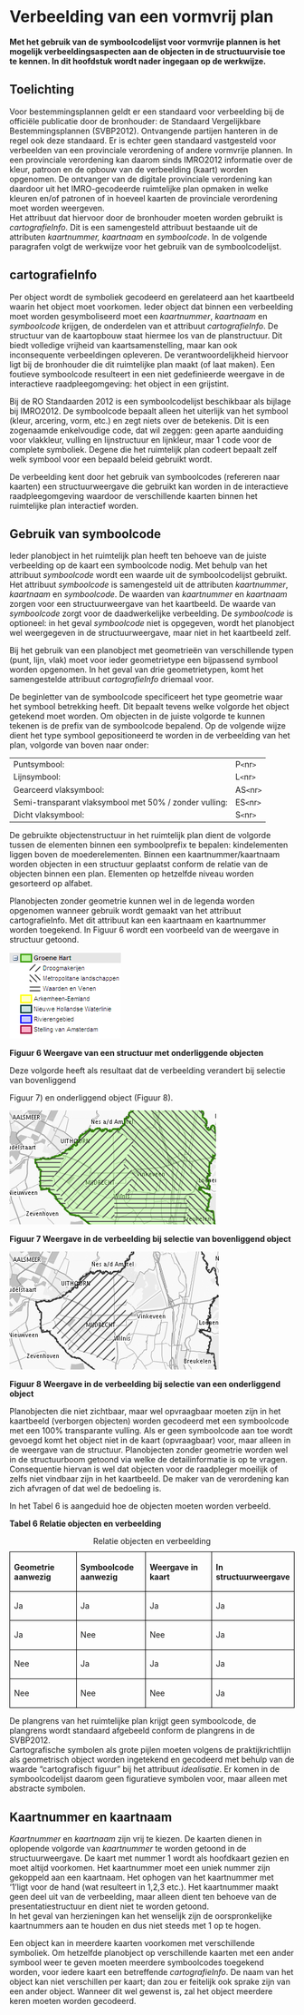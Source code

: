 # Verbeelding van een vormvrij plan

**Met het gebruik van de symboolcodelijst voor vormvrije plannen is het mogelijk
verbeeldingsaspecten aan de objecten in de structuurvisie toe te kennen. In dit
hoofdstuk wordt nader ingegaan op de werkwijze.**

## Toelichting

Voor bestemmingsplannen geldt er een standaard voor verbeelding bij de officiële
publicatie door de bronhouder: de Standaard Vergelijkbare Bestemmingsplannen
(SVBP2012). Ontvangende partijen hanteren in de regel ook deze standaard. Er is
echter geen standaard vastgesteld voor verbeelden van een provinciale
verordening of andere vormvrije plannen. In een provinciale verordening kan
daarom sinds IMRO2012 informatie over de kleur, patroon en de opbouw van de
verbeelding (kaart) worden opgenomen. De ontvanger van de digitale provinciale
verordening kan daardoor uit het IMRO-gecodeerde ruimtelijke plan opmaken in
welke kleuren en/of patronen of in hoeveel kaarten de provinciale verordening
moet worden weergeven.  
Het attribuut dat hiervoor door de bronhouder moeten worden gebruikt is
*cartografieInfo*. Dit is een samengesteld attribuut bestaande uit de attributen
*kaartnummer, kaartnaam* en *symboolcode*. In de volgende paragrafen volgt de
werkwijze voor het gebruik van de symboolcodelijst.

## cartografieInfo

Per object wordt de symboliek gecodeerd en gerelateerd aan het kaartbeeld waarin
het object moet voorkomen. Ieder object dat binnen een verbeelding moet worden
gesymboliseerd moet een *kaartnummer*, *kaartnaam* en *symboolcode* krijgen, de
onderdelen van et attribuut *cartografieInfo*. De structuur van de kaartopbouw
staat hiermee los van de planstructuur. Dit biedt volledige vrijheid van
kaartsamenstelling, maar kan ook inconsequente verbeeldingen opleveren. De
verantwoordelijkheid hiervoor ligt bij de bronhouder die dit ruimtelijke plan
maakt (of laat maken). Een foutieve symboolcode resulteert in een niet
gedefinieerde weergave in de interactieve raadpleegomgeving: het object in een
grijstint.

Bij de RO Standaarden 2012 is een symboolcodelijst beschikbaar als bijlage bij
IMRO2012. De symboolcode bepaalt alleen het uiterlijk van het symbool (kleur,
arcering, vorm, etc.) en zegt niets over de betekenis. Dit is een zogenaamde
enkelvoudige code, dat wil zeggen: geen aparte aanduiding voor vlakkleur,
vulling en lijnstructuur en lijnkleur, maar 1 code voor de complete symboliek.
Degene die het ruimtelijk plan codeert bepaalt zelf welk symbool voor een
bepaald beleid gebruikt wordt.

De verbeelding kent door het gebruik van symboolcodes (refereren naar kaarten)
een structuurweergave die gebruikt kan worden in de interactieve
raadpleegomgeving waardoor de verschillende kaarten binnen het ruimtelijke plan
interactief worden.

## Gebruik van symboolcode

Ieder planobject in het ruimtelijk plan heeft ten behoeve van de juiste
verbeelding op de kaart een symboolcode nodig. Met behulp van het attribuut
*symboolcode* wordt een waarde uit de symboolcodelijst gebruikt. Het attribuut
*symboolcode* is samengesteld uit de attributen *kaartnummer*, *kaartnaam* en
*symboolcode*. De waarden van *kaartnummer* en *kaartnaam* zorgen voor een
structuurweergave van het kaartbeeld. De waarde van *symboolcode* zorgt voor de
daadwerkelijke verbeelding. De *symboolcode* is optioneel: in het geval
*symboolcode* niet is opgegeven, wordt het planobject wel weergegeven in de
structuurweergave, maar niet in het kaartbeeld zelf.

Bij het gebruik van een planobject met geometrieën van verschillende typen
(punt, lijn, vlak) moet voor ieder geometrietype een bijpassend symbool worden
opgenomen. In het geval van drie geometrietypen, komt het samengestelde
attribuut *cartografieInfo* driemaal voor.

De beginletter van de symboolcode specificeert het type geometrie waar het
symbool betrekking heeft. Dit bepaalt tevens welke volgorde het object getekend
moet worden. Om objecten in de juiste volgorde te kunnen tekenen is de prefix
van de symboolcode bepalend. Op de volgende wijze dient het type symbool
gepositioneerd te worden in de verbeelding van het plan, volgorde van boven naar
onder:

|   |   |
| - | - |
|Puntsymbool:|P`<`nr`>`|
|Lijnsymbool:|L`<`nr`>`|
|Gearceerd vlaksymbool:| AS`<`nr`>`|
|Semi-transparant vlaksymbool met 50% / zonder vulling:| ES`<`nr`>`|
|Dicht vlaksymbool:| S`<`nr`>`|

De gebruikte objectenstructuur in het ruimtelijk plan dient de volgorde tussen
de elementen binnen een symboolprefix te bepalen: kindelementen liggen boven de
moederelementen. Binnen een kaartnummer/kaartnaam worden objecten in een
structuur geplaatst conform de relatie van de objecten binnen een plan.
Elementen op hetzelfde niveau worden gesorteerd op alfabet.

Planobjecten zonder geometrie kunnen wel in de legenda worden opgenomen wanneer
gebruik wordt gemaakt van het attribuut cartografieInfo. Met dit attribuut kan
een kaartnaam en kaartnummer worden toegekend. In Figuur 6 wordt een voorbeeld
van de weergave in structuur getoond.

![](media/27b978278da93c40c5103f33869e9c1f.png)

**Figuur 6 Weergave van een structuur met onderliggende objecten**

Deze volgorde heeft als resultaat dat de verbeelding verandert bij selectie van
bovenliggend

Figuur 7) en onderliggend object (Figuur 8).

![](media/bc68b6d41ba587289322f39a912eab68.png)

**Figuur 7 Weergave in de verbeelding bij selectie van bovenliggend object**

![](media/48cf48a478df77dcfc7813a1b5b0b3a8.png)

**Figuur 8 Weergave in de verbeelding bij selectie van een onderliggend object**

Planobjecten die niet zichtbaar, maar wel opvraagbaar moeten zijn in het
kaartbeeld (verborgen objecten) worden gecodeerd met een symboolcode met een
100% transparante vulling. Als er geen symboolcode aan toe wordt gevoegd komt
het object niet in de kaart (opvraagbaar) voor, maar alleen in de weergave van
de structuur. Planobjecten zonder geometrie worden wel in de structuurboom
getoond via welke de detailinformatie is op te vragen. Consequentie hiervan is
wel dat objecten voor de raadpleger moeilijk of zelfs niet vindbaar zijn in het
kaartbeeld. De maker van de verordening kan zich afvragen of dat wel de
bedoeling is.

In het Tabel 6 is aangeduid hoe de objecten moeten worden verbeeld.

**Tabel 6 Relatie objecten en verbeelding**

<table id="d4e5346" style="width: 100%;"><caption>Relatie objecten en verbeelding</caption><colgroup><col id="col1" style="width: 24.991326471608648%;"></col><col id="col2" style="width: 25.002891176130447%;"></col><col id="col3" style="width: 25.002891176130447%;"></col><col id="col4" style="width: 25.002891176130447%;"></col></colgroup><thead valign="top"><tr><th align="left" style="border-top: 0.5pt solid #000000; border-left: 0.5pt solid #000000; border-bottom: 0.5pt solid #000000; border-right: 0.5pt solid #000000; background-color: none;"><p id="749912EA">Geometrie aanwezig</p></th><th align="left" style="border-top: 0.5pt solid #000000; border-left: 0.5pt solid #000000; border-bottom: 0.5pt solid #000000; border-right: 0.5pt solid #000000; background-color: none;"><p id="2F7788C7">Symboolcode aanwezig</p></th><th align="left" style="border-top: 0.5pt solid #000000; border-left: 0.5pt solid #000000; border-bottom: 0.5pt solid #000000; border-right: 0.5pt solid #000000; background-color: none;"><p id="17C7182E">Weergave in kaart</p></th><th align="left" style="border-top: 0.5pt solid #000000; border-left: 0.5pt solid #000000; border-bottom: 0.5pt solid #000000; border-right: 0.5pt solid #000000; background-color: none;"><p id="4BF7670A">In structuurweergave</p></th></tr></thead><tbody valign="top"><tr><td align="left" style="border-top: 0.5pt solid #000000; border-left: 0.5pt solid #000000; border-bottom: 0.5pt solid #000000; border-right: 0.5pt solid #000000; background-color: none;"><p id="36EA1B37">Ja</p></td><td align="left" style="border-top: 0.5pt solid #000000; border-left: 0.5pt solid #000000; border-bottom: 0.5pt solid #000000; border-right: 0.5pt solid #000000; background-color: none;"><p id="4E22DA88">Ja</p></td><td align="left" style="border-top: 0.5pt solid #000000; border-left: 0.5pt solid #000000; border-bottom: 0.5pt solid #000000; border-right: 0.5pt solid #000000; background-color: none;"><p id="2A266D2C">Ja</p></td><td align="left" style="border-top: 0.5pt solid #000000; border-left: 0.5pt solid #000000; border-bottom: 0.5pt solid #000000; border-right: 0.5pt solid #000000; background-color: none;"><p id="1F36FBB1">Ja</p></td></tr><tr><td align="left" style="border-top: 0.5pt solid #000000; border-left: 0.5pt solid #000000; border-bottom: 0.5pt solid #000000; border-right: 0.5pt solid #000000; background-color: none;"><p id="29E745A1">Ja</p></td><td align="left" style="border-top: 0.5pt solid #000000; border-left: 0.5pt solid #000000; border-bottom: 0.5pt solid #000000; border-right: 0.5pt solid #000000; background-color: none;"><p id="286700C4">Nee</p></td><td align="left" style="border-top: 0.5pt solid #000000; border-left: 0.5pt solid #000000; border-bottom: 0.5pt solid #000000; border-right: 0.5pt solid #000000; background-color: none;"><p id="1295196D">Nee</p></td><td align="left" style="border-top: 0.5pt solid #000000; border-left: 0.5pt solid #000000; border-bottom: 0.5pt solid #000000; border-right: 0.5pt solid #000000; background-color: none;"><p id="7CFD233D">Ja</p></td></tr><tr><td align="left" style="border-top: 0.5pt solid #000000; border-left: 0.5pt solid #000000; border-bottom: 0.5pt solid #000000; border-right: 0.5pt solid #000000; background-color: none;"><p id="5FECBB52">Nee</p></td><td align="left" style="border-top: 0.5pt solid #000000; border-left: 0.5pt solid #000000; border-bottom: 0.5pt solid #000000; border-right: 0.5pt solid #000000; background-color: none;"><p id="17DB27D6">Ja</p></td><td align="left" style="border-top: 0.5pt solid #000000; border-left: 0.5pt solid #000000; border-bottom: 0.5pt solid #000000; border-right: 0.5pt solid #000000; background-color: none;"><p id="4D93F78F">Ja</p></td><td align="left" style="border-top: 0.5pt solid #000000; border-left: 0.5pt solid #000000; border-bottom: 0.5pt solid #000000; border-right: 0.5pt solid #000000; background-color: none;"><p id="408D1958">Ja</p></td></tr><tr><td align="left" style="border-top: 0.5pt solid #000000; border-left: 0.5pt solid #000000; border-bottom: 0.5pt solid #000000; border-right: 0.5pt solid #000000; background-color: none;"><p id="4F1B6090">Nee</p></td><td align="left" style="border-top: 0.5pt solid #000000; border-left: 0.5pt solid #000000; border-bottom: 0.5pt solid #000000; border-right: 0.5pt solid #000000; background-color: none;"><p id="68546694">Nee</p></td><td align="left" style="border-top: 0.5pt solid #000000; border-left: 0.5pt solid #000000; border-bottom: 0.5pt solid #000000; border-right: 0.5pt solid #000000; background-color: none;"><p id="08F02352">Nee</p></td><td align="left" style="border-top: 0.5pt solid #000000; border-left: 0.5pt solid #000000; border-bottom: 0.5pt solid #000000; border-right: 0.5pt solid #000000; background-color: none;"><p id="7F87B54F">Ja</p></td></tr></tbody></table>

De plangrens van het ruimtelijke plan krijgt geen symboolcode, de plangrens
wordt standaard afgebeeld conform de plangrens in de SVBP2012.  
Cartografische symbolen als grote pijlen moeten volgens de praktijkrichtlijn als
geometrisch object worden ingetekend en gecodeerd met behulp van de waarde
“cartografisch figuur” bij het attribuut *idealisatie*. Er komen in de
symboolcodelijst daarom geen figuratieve symbolen voor, maar alleen met
abstracte symbolen.

## Kaartnummer en kaartnaam

*Kaartnummer* en *kaartnaam* zijn vrij te kiezen. De kaarten dienen in oplopende
volgorde van *kaartnummer* te worden getoond in de structuurweergave. De kaart
met nummer 1 wordt als hoofdkaart gezien en moet altijd voorkomen. Het
kaartnummer moet een uniek nummer zijn gekoppeld aan een kaartnaam. Het ophogen
van het kaartnummer met ‘1’ligt voor de hand (wat resulteert in 1,2,3 etc.). Het
kaartnummer maakt geen deel uit van de verbeelding, maar alleen dient ten
behoeve van de presentatiestructuur en dient niet te worden getoond.  
In het geval van herzieningen kan het wenselijk zijn de oorspronkelijke
kaartnummers aan te houden en dus niet steeds met 1 op te hogen.

Een object kan in meerdere kaarten voorkomen met verschillende symboliek. Om
hetzelfde planobject op verschillende kaarten met een ander symbool weer te
geven moeten meerdere symboolcodes toegekend worden, voor iedere kaart een
betreffende *cartografieInfo*. De naam van het object kan niet verschillen per
kaart; dan zou er feitelijk ook sprake zijn van een ander object. Wanneer dit
wel gewenst is, zal het object meerdere keren moeten worden gecodeerd.